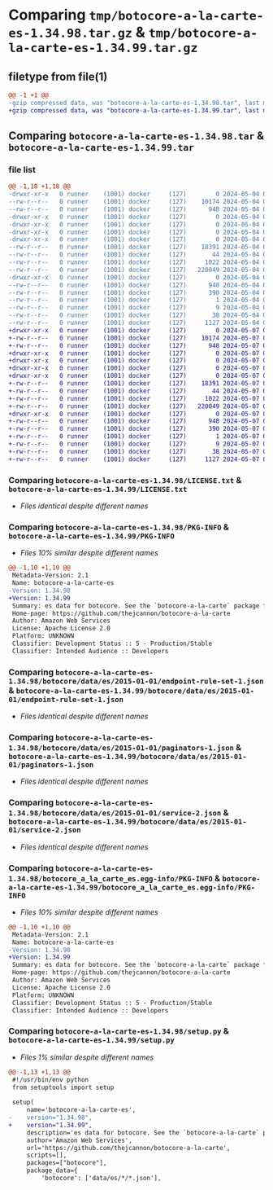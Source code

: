 # Comparing `tmp/botocore-a-la-carte-es-1.34.98.tar.gz` & `tmp/botocore-a-la-carte-es-1.34.99.tar.gz`

## filetype from file(1)

```diff
@@ -1 +1 @@
-gzip compressed data, was "botocore-a-la-carte-es-1.34.98.tar", last modified: Sat May  4 01:01:28 2024, max compression
+gzip compressed data, was "botocore-a-la-carte-es-1.34.99.tar", last modified: Tue May  7 01:02:30 2024, max compression
```

## Comparing `botocore-a-la-carte-es-1.34.98.tar` & `botocore-a-la-carte-es-1.34.99.tar`

### file list

```diff
@@ -1,18 +1,18 @@
-drwxr-xr-x   0 runner    (1001) docker     (127)        0 2024-05-04 01:01:28.118152 botocore-a-la-carte-es-1.34.98/
--rw-r--r--   0 runner    (1001) docker     (127)    10174 2024-05-04 01:01:27.000000 botocore-a-la-carte-es-1.34.98/LICENSE.txt
--rw-r--r--   0 runner    (1001) docker     (127)      948 2024-05-04 01:01:28.118152 botocore-a-la-carte-es-1.34.98/PKG-INFO
-drwxr-xr-x   0 runner    (1001) docker     (127)        0 2024-05-04 01:01:28.118152 botocore-a-la-carte-es-1.34.98/botocore/
-drwxr-xr-x   0 runner    (1001) docker     (127)        0 2024-05-04 01:01:28.118152 botocore-a-la-carte-es-1.34.98/botocore/data/
-drwxr-xr-x   0 runner    (1001) docker     (127)        0 2024-05-04 01:01:28.118152 botocore-a-la-carte-es-1.34.98/botocore/data/es/
-drwxr-xr-x   0 runner    (1001) docker     (127)        0 2024-05-04 01:01:28.118152 botocore-a-la-carte-es-1.34.98/botocore/data/es/2015-01-01/
--rw-r--r--   0 runner    (1001) docker     (127)    18391 2024-05-04 01:01:11.000000 botocore-a-la-carte-es-1.34.98/botocore/data/es/2015-01-01/endpoint-rule-set-1.json
--rw-r--r--   0 runner    (1001) docker     (127)       44 2024-05-04 01:01:11.000000 botocore-a-la-carte-es-1.34.98/botocore/data/es/2015-01-01/examples-1.json
--rw-r--r--   0 runner    (1001) docker     (127)     1022 2024-05-04 01:01:11.000000 botocore-a-la-carte-es-1.34.98/botocore/data/es/2015-01-01/paginators-1.json
--rw-r--r--   0 runner    (1001) docker     (127)   220049 2024-05-04 01:01:11.000000 botocore-a-la-carte-es-1.34.98/botocore/data/es/2015-01-01/service-2.json
-drwxr-xr-x   0 runner    (1001) docker     (127)        0 2024-05-04 01:01:28.118152 botocore-a-la-carte-es-1.34.98/botocore_a_la_carte_es.egg-info/
--rw-r--r--   0 runner    (1001) docker     (127)      948 2024-05-04 01:01:28.000000 botocore-a-la-carte-es-1.34.98/botocore_a_la_carte_es.egg-info/PKG-INFO
--rw-r--r--   0 runner    (1001) docker     (127)      390 2024-05-04 01:01:28.000000 botocore-a-la-carte-es-1.34.98/botocore_a_la_carte_es.egg-info/SOURCES.txt
--rw-r--r--   0 runner    (1001) docker     (127)        1 2024-05-04 01:01:28.000000 botocore-a-la-carte-es-1.34.98/botocore_a_la_carte_es.egg-info/dependency_links.txt
--rw-r--r--   0 runner    (1001) docker     (127)        9 2024-05-04 01:01:28.000000 botocore-a-la-carte-es-1.34.98/botocore_a_la_carte_es.egg-info/top_level.txt
--rw-r--r--   0 runner    (1001) docker     (127)       38 2024-05-04 01:01:28.118152 botocore-a-la-carte-es-1.34.98/setup.cfg
--rw-r--r--   0 runner    (1001) docker     (127)     1127 2024-05-04 01:01:27.000000 botocore-a-la-carte-es-1.34.98/setup.py
+drwxr-xr-x   0 runner    (1001) docker     (127)        0 2024-05-07 01:02:30.132097 botocore-a-la-carte-es-1.34.99/
+-rw-r--r--   0 runner    (1001) docker     (127)    10174 2024-05-07 01:02:29.000000 botocore-a-la-carte-es-1.34.99/LICENSE.txt
+-rw-r--r--   0 runner    (1001) docker     (127)      948 2024-05-07 01:02:30.132097 botocore-a-la-carte-es-1.34.99/PKG-INFO
+drwxr-xr-x   0 runner    (1001) docker     (127)        0 2024-05-07 01:02:30.128096 botocore-a-la-carte-es-1.34.99/botocore/
+drwxr-xr-x   0 runner    (1001) docker     (127)        0 2024-05-07 01:02:30.128096 botocore-a-la-carte-es-1.34.99/botocore/data/
+drwxr-xr-x   0 runner    (1001) docker     (127)        0 2024-05-07 01:02:30.128096 botocore-a-la-carte-es-1.34.99/botocore/data/es/
+drwxr-xr-x   0 runner    (1001) docker     (127)        0 2024-05-07 01:02:30.132097 botocore-a-la-carte-es-1.34.99/botocore/data/es/2015-01-01/
+-rw-r--r--   0 runner    (1001) docker     (127)    18391 2024-05-07 01:02:10.000000 botocore-a-la-carte-es-1.34.99/botocore/data/es/2015-01-01/endpoint-rule-set-1.json
+-rw-r--r--   0 runner    (1001) docker     (127)       44 2024-05-07 01:02:10.000000 botocore-a-la-carte-es-1.34.99/botocore/data/es/2015-01-01/examples-1.json
+-rw-r--r--   0 runner    (1001) docker     (127)     1022 2024-05-07 01:02:10.000000 botocore-a-la-carte-es-1.34.99/botocore/data/es/2015-01-01/paginators-1.json
+-rw-r--r--   0 runner    (1001) docker     (127)   220049 2024-05-07 01:02:10.000000 botocore-a-la-carte-es-1.34.99/botocore/data/es/2015-01-01/service-2.json
+drwxr-xr-x   0 runner    (1001) docker     (127)        0 2024-05-07 01:02:30.132097 botocore-a-la-carte-es-1.34.99/botocore_a_la_carte_es.egg-info/
+-rw-r--r--   0 runner    (1001) docker     (127)      948 2024-05-07 01:02:30.000000 botocore-a-la-carte-es-1.34.99/botocore_a_la_carte_es.egg-info/PKG-INFO
+-rw-r--r--   0 runner    (1001) docker     (127)      390 2024-05-07 01:02:30.000000 botocore-a-la-carte-es-1.34.99/botocore_a_la_carte_es.egg-info/SOURCES.txt
+-rw-r--r--   0 runner    (1001) docker     (127)        1 2024-05-07 01:02:30.000000 botocore-a-la-carte-es-1.34.99/botocore_a_la_carte_es.egg-info/dependency_links.txt
+-rw-r--r--   0 runner    (1001) docker     (127)        9 2024-05-07 01:02:30.000000 botocore-a-la-carte-es-1.34.99/botocore_a_la_carte_es.egg-info/top_level.txt
+-rw-r--r--   0 runner    (1001) docker     (127)       38 2024-05-07 01:02:30.132097 botocore-a-la-carte-es-1.34.99/setup.cfg
+-rw-r--r--   0 runner    (1001) docker     (127)     1127 2024-05-07 01:02:29.000000 botocore-a-la-carte-es-1.34.99/setup.py
```

### Comparing `botocore-a-la-carte-es-1.34.98/LICENSE.txt` & `botocore-a-la-carte-es-1.34.99/LICENSE.txt`

 * *Files identical despite different names*

### Comparing `botocore-a-la-carte-es-1.34.98/PKG-INFO` & `botocore-a-la-carte-es-1.34.99/PKG-INFO`

 * *Files 10% similar despite different names*

```diff
@@ -1,10 +1,10 @@
 Metadata-Version: 2.1
 Name: botocore-a-la-carte-es
-Version: 1.34.98
+Version: 1.34.99
 Summary: es data for botocore. See the `botocore-a-la-carte` package for more info.
 Home-page: https://github.com/thejcannon/botocore-a-la-carte
 Author: Amazon Web Services
 License: Apache License 2.0
 Platform: UNKNOWN
 Classifier: Development Status :: 5 - Production/Stable
 Classifier: Intended Audience :: Developers
```

### Comparing `botocore-a-la-carte-es-1.34.98/botocore/data/es/2015-01-01/endpoint-rule-set-1.json` & `botocore-a-la-carte-es-1.34.99/botocore/data/es/2015-01-01/endpoint-rule-set-1.json`

 * *Files identical despite different names*

### Comparing `botocore-a-la-carte-es-1.34.98/botocore/data/es/2015-01-01/paginators-1.json` & `botocore-a-la-carte-es-1.34.99/botocore/data/es/2015-01-01/paginators-1.json`

 * *Files identical despite different names*

### Comparing `botocore-a-la-carte-es-1.34.98/botocore/data/es/2015-01-01/service-2.json` & `botocore-a-la-carte-es-1.34.99/botocore/data/es/2015-01-01/service-2.json`

 * *Files identical despite different names*

### Comparing `botocore-a-la-carte-es-1.34.98/botocore_a_la_carte_es.egg-info/PKG-INFO` & `botocore-a-la-carte-es-1.34.99/botocore_a_la_carte_es.egg-info/PKG-INFO`

 * *Files 10% similar despite different names*

```diff
@@ -1,10 +1,10 @@
 Metadata-Version: 2.1
 Name: botocore-a-la-carte-es
-Version: 1.34.98
+Version: 1.34.99
 Summary: es data for botocore. See the `botocore-a-la-carte` package for more info.
 Home-page: https://github.com/thejcannon/botocore-a-la-carte
 Author: Amazon Web Services
 License: Apache License 2.0
 Platform: UNKNOWN
 Classifier: Development Status :: 5 - Production/Stable
 Classifier: Intended Audience :: Developers
```

### Comparing `botocore-a-la-carte-es-1.34.98/setup.py` & `botocore-a-la-carte-es-1.34.99/setup.py`

 * *Files 1% similar despite different names*

```diff
@@ -1,13 +1,13 @@
 #!/usr/bin/env python
 from setuptools import setup
 
 setup(
     name='botocore-a-la-carte-es',
-    version="1.34.98",
+    version="1.34.99",
     description='es data for botocore. See the `botocore-a-la-carte` package for more info.',
     author='Amazon Web Services',
     url='https://github.com/thejcannon/botocore-a-la-carte',
     scripts=[],
     packages=["botocore"],
     package_data={
         'botocore': ['data/es/*/*.json'],
```

